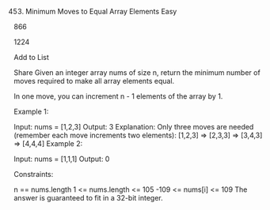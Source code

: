 453. Minimum Moves to Equal Array Elements
Easy

866

1224

Add to List

Share
Given an integer array nums of size n, return the minimum number of moves required to make all array elements equal.

In one move, you can increment n - 1 elements of the array by 1.



Example 1:

Input: nums = [1,2,3]
Output: 3
Explanation: Only three moves are needed (remember each move increments two elements):
[1,2,3]  =>  [2,3,3]  =>  [3,4,3]  =>  [4,4,4]
Example 2:

Input: nums = [1,1,1]
Output: 0


Constraints:

n == nums.length
1 <= nums.length <= 105
-109 <= nums[i] <= 109
The answer is guaranteed to fit in a 32-bit integer.
